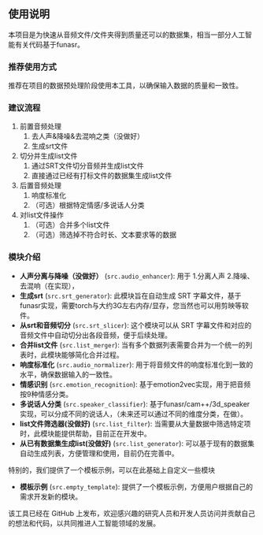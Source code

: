 ## 使用说明
本项目是为快速从音频文件/文件夹得到质量还可以的数据集，相当一部分人工智能有关代码基于funasr。

### 推荐使用方式
推荐在项目的数据预处理阶段使用本工具，以确保输入数据的质量和一致性。

### 建议流程

1. 前置音频处理
   1. 去人声&降噪&去混响之类（没做好）
   2. 生成srt文件
2. 切分并生成list文件
   1. 通过SRT文件切分音频并生成list文件
   2. 直接通过已经有打标文件的数据集生成list文件
3. 后置音频处理
   1. 响度标准化
   2. （可选）根据特定情感/多说话人分类
4. 对list文件操作
   1. （可选）合并多个list文件
   2. （可选）筛选掉不符合时长、文本要求等的数据

### 模块介绍

- **人声分离与降噪（没做好）** (`src.audio_enhancer`): 用于 1.分离人声 2.降噪、去混响（在实现），
- **生成srt** (`src.srt_generator`): 此模块旨在自动生成 SRT 字幕文件，基于funasr实现，需要torch与大约3G左右内存/显存，您当然也可以用剪映等软件。
- **从srt和音频切分** (`src.srt_slicer`): 这个模块可以从 SRT 字幕文件和对应的音频文件中自动切分出各段音频，便于后续处理。
- **合并list文件** (`src.list_merger`): 当有多个数据列表需要合并为一个统一的列表时，此模块能够简化合并过程。
- **响度标准化** (`src.audio_normalizer`): 用于将音频文件的响度标准化到一致的水平，确保数据输入的一致性。
- **情感识别** (`src.emotion_recognition`): 基于emotion2vec实现，用于把音频按9种情感分类。
- **多说话人分类** (`src.speaker_classifier`): 基于funasr/cam++/3d_speaker实现，可以分成不同的说话人，（未来还可以通过不同的维度分类，在做）。
- **list文件筛选器(没做好)** (`src.list_filter`): 当需要从大量数据中筛选特定项时，此模块能提供帮助，目前正在开发中。
- **从已有数据集生成list(没做好)** (`src.list_generator`): 可以基于现有的数据集自动生成列表，方便管理和使用，目前仍在完善中。

特别的，我们提供了一个模板示例，可以在此基础上自定义一些模块

- **模板示例** (`src.empty_template`): 提供了一个模板示例，方便用户根据自己的需求开发新的模块。

该工具已经在 GitHub 上发布，欢迎感兴趣的研究人员和开发人员访问并贡献自己的想法和代码，以共同推进人工智能领域的发展。